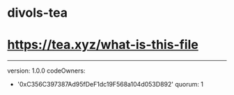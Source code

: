 # divols-tea
# https://tea.xyz/what-is-this-file
---
version: 1.0.0
codeOwners:
  - '0xC356C397387Ad95fDeF1dc19F568a104d053D892'
quorum: 1
